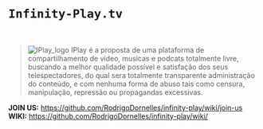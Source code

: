 # `Infinity-Play.tv` 
<br> 

> ![IPlay_logo](https://media.discordapp.net/attachments/578643219479527427/578643467098521600/iplay-icon.png) IPlay é a proposta de uma plataforma de compartilhamento de video, musicas e podcats totalmente livre, buscando a melhor qualidade possível e satisfação dos seus telespectadores, do qual sera totalmente transparente administração do conteúdo, e com nenhuma forma de abuso tais como censura, manipulação, repressão ou propagandas excessivas.

**JOIN US:** https://github.com/RodrigoDornelles/infinity-play/wiki/join-us
**WIKI:** https://github.com/RodrigoDornelles/infinity-play/wiki/
